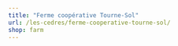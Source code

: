 ```yaml
---
title: "Ferme coopérative Tourne-Sol"
url: /les-cedres/ferme-cooperative-tourne-sol/
shop: farm
---
```

